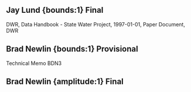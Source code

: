 ## Jay Lund {bounds:1} Final
DWR, Data Handbook - State Water Project, 1997-01-01, Paper Document, DWR

## Brad Newlin {bounds:1} Provisional
Technical Memo BDN3

## Brad Newlin {amplitude:1} Final

